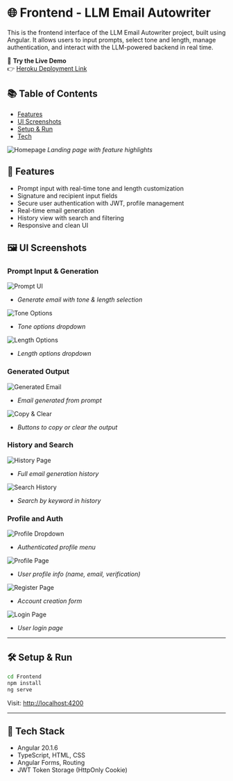 # 🌐 Frontend - LLM Email Autowriter

This is the frontend interface of the LLM Email Autowriter project, built using Angular. It allows users to input prompts, select tone and length, manage authentication, and interact with the LLM-powered backend in real time.

🧪 **Try the Live Demo**  
👉 [Heroku Deployment Link](https://llm-email-autowriter-demo-e615d6f6162e.herokuapp.com/home)  

## 📚 Table of Contents
- [Features](#-features)
- [UI Screenshots](#-ui-screenshots)
- [Setup & Run](#-setup--run)
- [Tech](#-tech)

![Homepage](../assets/homepage.jpg)
*Landing page with feature highlights*

## 🧠 Features

- Prompt input with real-time tone and length customization
- Signature and recipient input fields
- Secure user authentication with JWT, profile management
- Real-time email generation
- History view with search and filtering
- Responsive and clean UI

## 🖼️ UI Screenshots

### Prompt Input & Generation

![Prompt UI](../assets/PromptWithMoreSpecification.jpg)
- *Generate email with tone & length selection*

![Tone Options](../assets/ShowingTone.jpg)
- *Tone options dropdown*

![Length Options](../assets/ShowingLength.jpg)
- *Length options dropdown*

### Generated Output

![Generated Email](../assets/generatedEmail.jpg)
- *Email generated from prompt*

![Copy & Clear](../assets/CopyandClearbuttons.jpg)
- *Buttons to copy or clear the output*

### History and Search

![History Page](../assets/HistoryPage.jpg)
- *Full email generation history*

![Search History](../assets/searchingusingsearchbarinHistory.jpg)
- *Search by keyword in history*

### Profile and Auth

![Profile Dropdown](../assets/ProfileTap.jpg)
- *Authenticated profile menu*

![Profile Page](../assets/ProfilePage.jpg)
- *User profile info (name, email, verification)*

![Register Page](../assets/registerpage.jpg)
- *Account creation form*

![Login Page](../assets/loginpage.jpg)
- *User login page*

---

## 🛠️ Setup & Run

```bash
cd Frontend
npm install
ng serve
```

Visit: [http://localhost:4200](http://localhost:4200)

---

## 🧰 Tech Stack

- Angular 20.1.6
- TypeScript, HTML, CSS
- Angular Forms, Routing
- JWT Token Storage (HttpOnly Cookie)
